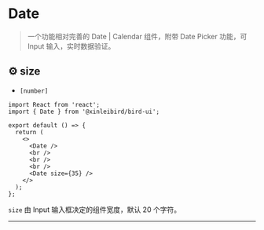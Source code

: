 # Date

> 一个功能相对完善的 Date | Calendar 组件，附带 Date Picker 功能，可 Input 输入，实时数据验证。

## ⚙ size

- `[number]`

```tsx
import React from 'react';
import { Date } from '@xinleibird/bird-ui';

export default () => {
  return (
    <>
      <Date />
      <br />
      <br />
      <br />
      <Date size={35} />
    </>
  );
};
```

`size` 由 Input 输入框决定的组件宽度，默认 20 个字符。

<hr />
<br />
<br />
